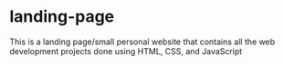 # landing-page

This is a landing page/small personal website that contains all the web development projects done using HTML, CSS, and JavaScript
